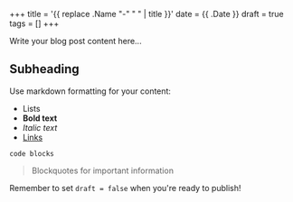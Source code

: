+++
title = '{{ replace .Name "-" " " | title }}'
date = {{ .Date }}
draft = true
tags = []
+++

Write your blog post content here...

## Subheading

Use markdown formatting for your content:

- Lists
- **Bold text**
- *Italic text*
- [Links](https://example.com)

```code blocks```

> Blockquotes for important information

Remember to set `draft = false` when you're ready to publish!